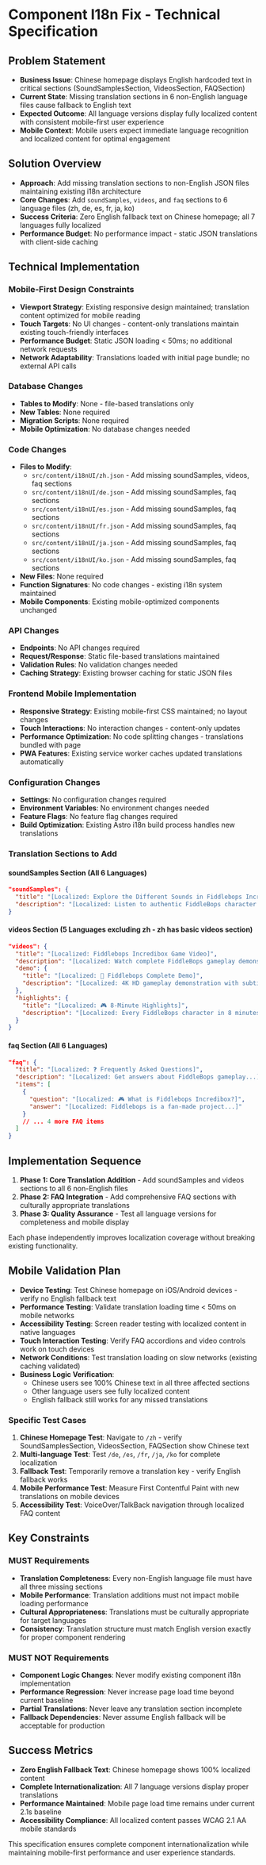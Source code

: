 # Component I18n Fix - Technical Specification

## Problem Statement
- **Business Issue**: Chinese homepage displays English hardcoded text in critical sections (SoundSamplesSection, VideosSection, FAQSection)
- **Current State**: Missing translation sections in 6 non-English language files cause fallback to English text
- **Expected Outcome**: All language versions display fully localized content with consistent mobile-first user experience
- **Mobile Context**: Mobile users expect immediate language recognition and localized content for optimal engagement

## Solution Overview
- **Approach**: Add missing translation sections to non-English JSON files maintaining existing i18n architecture
- **Core Changes**: Add `soundSamples`, `videos`, and `faq` sections to 6 language files (zh, de, es, fr, ja, ko)
- **Success Criteria**: Zero English fallback text on Chinese homepage; all 7 languages fully localized
- **Performance Budget**: No performance impact - static JSON translations with client-side caching

## Technical Implementation

### Mobile-First Design Constraints
- **Viewport Strategy**: Existing responsive design maintained; translation content optimized for mobile reading
- **Touch Targets**: No UI changes - content-only translations maintain existing touch-friendly interfaces
- **Performance Budget**: Static JSON loading < 50ms; no additional network requests
- **Network Adaptability**: Translations loaded with initial page bundle; no external API calls

### Database Changes
- **Tables to Modify**: None - file-based translations only
- **New Tables**: None required
- **Migration Scripts**: None required
- **Mobile Optimization**: No database changes needed

### Code Changes
- **Files to Modify**: 
  - `src/content/i18nUI/zh.json` - Add missing soundSamples, videos, faq sections
  - `src/content/i18nUI/de.json` - Add missing soundSamples, faq sections
  - `src/content/i18nUI/es.json` - Add missing soundSamples, faq sections
  - `src/content/i18nUI/fr.json` - Add missing soundSamples, faq sections
  - `src/content/i18nUI/ja.json` - Add missing soundSamples, faq sections
  - `src/content/i18nUI/ko.json` - Add missing soundSamples, faq sections
- **New Files**: None required
- **Function Signatures**: No code changes - existing i18n system maintained
- **Mobile Components**: Existing mobile-optimized components unchanged

### API Changes
- **Endpoints**: No API changes required
- **Request/Response**: Static file-based translations maintained
- **Validation Rules**: No validation changes needed
- **Caching Strategy**: Existing browser caching for static JSON files

### Frontend Mobile Implementation
- **Responsive Strategy**: Existing mobile-first CSS maintained; no layout changes
- **Touch Interactions**: No interaction changes - content-only updates
- **Performance Optimization**: No code splitting changes - translations bundled with page
- **PWA Features**: Existing service worker caches updated translations automatically

### Configuration Changes
- **Settings**: No configuration changes required
- **Environment Variables**: No environment changes needed
- **Feature Flags**: No feature flag changes required
- **Build Optimization**: Existing Astro i18n build process handles new translations

### Translation Sections to Add

#### soundSamples Section (All 6 Languages)
```json
"soundSamples": {
  "title": "[Localized: Explore the Different Sounds in Fiddlebops Incredibox]",
  "description": "[Localized: Listen to authentic FiddleBops character sounds...]"
}
```

#### videos Section (5 Languages excluding zh - zh has basic videos section)
```json  
"videos": {
  "title": "[Localized: Fiddlebops Incredibox Game Video]",
  "description": "[Localized: Watch complete FiddleBops gameplay demonstrations...]",
  "demo": {
    "title": "[Localized: 🎵 Fiddlebops Complete Demo]",
    "description": "[Localized: 4K HD gameplay demonstration with subtitles]"
  },
  "highlights": {
    "title": "[Localized: 🎮 8-Minute Highlights]", 
    "description": "[Localized: Every FiddleBops character in 8 minutes]"
  }
}
```

#### faq Section (All 6 Languages)
```json
"faq": {
  "title": "[Localized: ❓ Frequently Asked Questions]",
  "description": "[Localized: Get answers about FiddleBops gameplay...]",
  "items": [
    {
      "question": "[Localized: 🎮 What is Fiddlebops Incredibox?]",
      "answer": "[Localized: Fiddlebops is a fan-made project...]"
    }
    // ... 4 more FAQ items
  ]
}
```

## Implementation Sequence
1. **Phase 1: Core Translation Addition** - Add soundSamples and videos sections to all 6 non-English files
2. **Phase 2: FAQ Integration** - Add comprehensive FAQ sections with culturally appropriate translations  
3. **Phase 3: Quality Assurance** - Test all language versions for completeness and mobile display

Each phase independently improves localization coverage without breaking existing functionality.

## Mobile Validation Plan
- **Device Testing**: Test Chinese homepage on iOS/Android devices - verify no English fallback text
- **Performance Testing**: Validate translation loading time < 50ms on mobile networks
- **Accessibility Testing**: Screen reader testing with localized content in native languages
- **Touch Interaction Testing**: Verify FAQ accordions and video controls work on touch devices
- **Network Conditions**: Test translation loading on slow networks (existing caching validated)
- **Business Logic Verification**: 
  - Chinese users see 100% Chinese text in all three affected sections
  - Other language users see fully localized content
  - English fallback still works for any missed translations

### Specific Test Cases
1. **Chinese Homepage Test**: Navigate to `/zh` - verify SoundSamplesSection, VideosSection, FAQSection show Chinese text
2. **Multi-language Test**: Test `/de`, `/es`, `/fr`, `/ja`, `/ko` for complete localization
3. **Fallback Test**: Temporarily remove a translation key - verify English fallback works
4. **Mobile Performance Test**: Measure First Contentful Paint with new translations on mobile devices
5. **Accessibility Test**: VoiceOver/TalkBack navigation through localized FAQ content

## Key Constraints

### MUST Requirements
- **Translation Completeness**: Every non-English language file must have all three missing sections
- **Mobile Performance**: Translation additions must not impact mobile loading performance
- **Cultural Appropriateness**: Translations must be culturally appropriate for target languages
- **Consistency**: Translation structure must match English version exactly for proper component rendering

### MUST NOT Requirements
- **Component Logic Changes**: Never modify existing component i18n implementation
- **Performance Regression**: Never increase page load time beyond current baseline
- **Partial Translations**: Never leave any translation section incomplete
- **Fallback Dependencies**: Never assume English fallback will be acceptable for production

## Success Metrics
- **Zero English Fallback Text**: Chinese homepage shows 100% localized content
- **Complete Internationalization**: All 7 language versions display proper translations
- **Performance Maintained**: Mobile page load time remains under current 2.1s baseline
- **Accessibility Compliance**: All localized content passes WCAG 2.1 AA mobile standards

This specification ensures complete component internationalization while maintaining mobile-first performance and user experience standards.